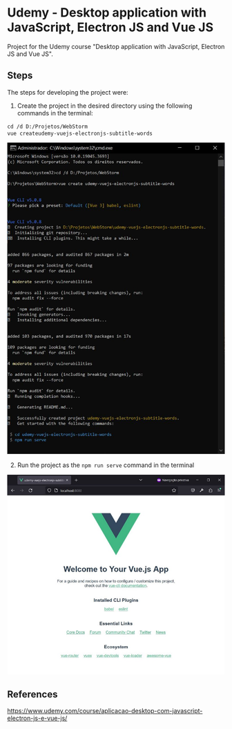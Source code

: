 # Udemy - Desktop application with JavaScript, Electron JS and Vue JS

Project for the Udemy course "Desktop application with JavaScript, Electron JS and Vue JS".


## Steps

The steps for developing the project were:

1. Create the project in the desired directory using the following commands in the terminal:
```
cd /d D:/Projetos/WebStorm
vue createudemy-vuejs-electronjs-subtitle-words
```
![Image-01-cmd-VueCreate](/printscreens/Image-01-cmd-VueCreate.jpg)

2. Run the project as the `npm run serve` command in the terminal

![Image-02-NpmRunServe-localhost](/printscreens/Image-02-NpmRunServe-localhost.jpg)


## References
https://www.udemy.com/course/aplicacao-desktop-com-javascript-electron-js-e-vue-js/